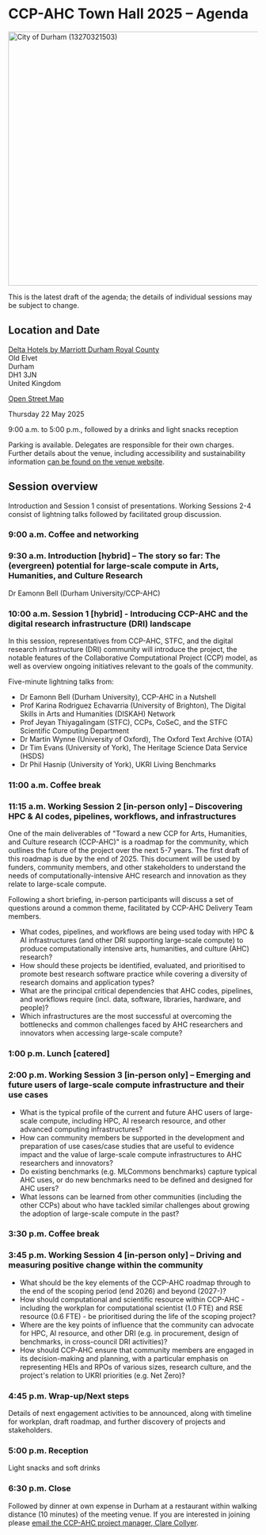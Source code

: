 # CCP-AHC Town Hall 2025 – Agenda

<a title="Roberto Strauss from Frankfurt am Main, Deutschland, CC BY-SA 2.0 &lt;https://creativecommons.org/licenses/by-sa/2.0&gt;, via Wikimedia Commons" href="https://commons.wikimedia.org/wiki/File:City_of_Durham_(13270321503).jpg"><img width="512" alt="City of Durham (13270321503)" src="https://upload.wikimedia.org/wikipedia/commons/thumb/3/3f/City_of_Durham_%2813270321503%29.jpg/512px-City_of_Durham_%2813270321503%29.jpg?20140813084236"></a>

This is the latest draft of the agenda; the details of individual sessions may be subject to change.

## Location and Date

[Delta Hotels by Marriott Durham Royal County](https://www.marriott.com/en-gb/hotels/ncldd-delta-hotels-durham-royal-county/overview/)  
Old Elvet  
Durham  
DH1 3JN  
United Kingdom

[Open Street Map](https://www.openstreetmap.org/node/9661402779)

Thursday 22 May 2025  

9:00 a.m. to 5:00 p.m., followed by a drinks and light snacks reception

Parking is available. Delegates are responsible for their own charges. Further details about the venue, including accessibility and sustainability information [can be found on the venue website](https://www.marriott.com/en-gb/hotels/ncldd-delta-hotels-durham-royal-county/overview/).

## Session overview

Introduction and Session 1 consist of presentations. Working Sessions 2-4 consist of lightning talks followed by facilitated group discussion.

### 9:00 a.m. Coffee and networking 

### 9:30 a.m. Introduction [hybrid] – The story so far: The (evergreen) potential for large-scale compute in Arts, Humanities, and Culture Research 

Dr Eamonn Bell (Durham University/CCP-AHC)

### 10:00 a.m. Session 1 [hybrid] - Introducing CCP-AHC and the digital research infrastructure (DRI) landscape 

In this session, representatives from CCP-AHC, STFC, and the digital research infrastructure (DRI) community will introduce the project, the notable features of the Collaborative Computational Project (CCP) model, as well as overview ongoing initiatives relevant to the goals of the community. 

Five-minute lightning talks from:

- Dr Eamonn Bell (Durham University), CCP-AHC in a Nutshell
- Prof Karina Rodriguez Echavarria (University of Brighton), The Digital Skills in Arts and Humanities (DISKAH) Network
- Prof Jeyan Thiyagalingam (STFC), CCPs, CoSeC, and the STFC Scientific Computing Department 
- Dr Martin Wynne (University of Oxford), The Oxford Text Archive (OTA)
- Dr Tim Evans (University of York), The Heritage Science Data Service (HSDS)
- Dr Phil Hasnip (University of York), UKRI Living Benchmarks

### 11:00 a.m. Coffee break 

### 11:15 a.m. Working Session 2 [in-person only] – Discovering HPC & AI codes, pipelines, workflows, and infrastructures 

One of the main deliverables of "Toward a new CCP for Arts, Humanities, and Culture research (CCP-AHC)" is a roadmap for the community, which outlines the future of the project over the next 5-7 years. The first draft of this roadmap is due by the end of 2025. This document will be used by funders, community members, and other stakeholders to understand the needs of computationally-intensive AHC research and innovation as they relate to large-scale compute.

Following a short briefing, in-person participants will discuss a set of questions around a common theme, facilitated by CCP-AHC Delivery Team members.

- What codes, pipelines, and workflows are being used today with HPC & AI infrastructures (and other DRI supporting large-scale compute) to produce computationally intensive arts, humanities, and culture (AHC) research?
- How should these projects be identified, evaluated, and prioritised to promote best research software practice while covering a diversity of research domains and application types? 
- What are the principal critical dependencies that AHC codes, pipelines, and workflows require (incl. data, software, libraries, hardware, and people)? 
- Which infrastructures are the most successful at overcoming the bottlenecks and common challenges faced by AHC researchers and innovators when accessing large-scale compute?


### 1:00 p.m. Lunch [catered] 

### 2:00 p.m. Working Session 3 [in-person only] – Emerging and future users of large-scale compute infrastructure and their use cases 

- What is the typical profile of the current and future AHC users of large-scale compute, including HPC, AI research resource, and other advanced computing infrastructures? 
- How can community members be supported in the development and preparation of use cases/case studies that are useful to evidence impact and the value of large-scale compute infrastructures to AHC researchers and innovators?
- Do existing benchmarks (e.g. MLCommons benchmarks) capture typical AHC uses, or do new benchmarks need to be defined and designed for AHC users?
- What lessons can be learned from other communities (including the other CCPs) about who have tackled similar challenges about growing the adoption of large-scale compute in the past?


### 3:30 p.m. Coffee break 

### 3:45 p.m. Working Session 4 [in-person only] – Driving and measuring positive change within the community 

- What should be the key elements of the CCP-AHC roadmap through to the end of the scoping period (end 2026) and beyond (2027-)?
- How should computational and scientific resource within CCP-AHC - including the workplan for computational scientist (1.0 FTE) and RSE resource (0.6 FTE) - be prioritised during the life of the scoping project?
- Where are the key points of influence that the community can advocate for HPC, AI resource, and other DRI (e.g. in procurement, design of benchmarks, in cross-council DRI activities)? 
- How should CCP-AHC ensure that community members are engaged in its decision-making and planning, with a particular emphasis on representing HEIs and RPOs of various sizes, research culture, and the project's relation to UKRI priorities (e.g. Net Zero)? 

### 4:45 p.m. Wrap-up/Next steps 

Details of next engagement activities to be announced, along with timeline for workplan, draft roadmap, and further discovery of projects and stakeholders. 

### 5:00 p.m. Reception 

Light snacks and soft drinks

### 6:30 p.m. Close 

Followed by dinner at own expense in Durham at a restaurant within walking distance (10 minutes) of the meeting venue. If you are interested in joining please [email the CCP-AHC project manager, Clare Collyer](mailto:clare.collyer@durham.ac.uk).